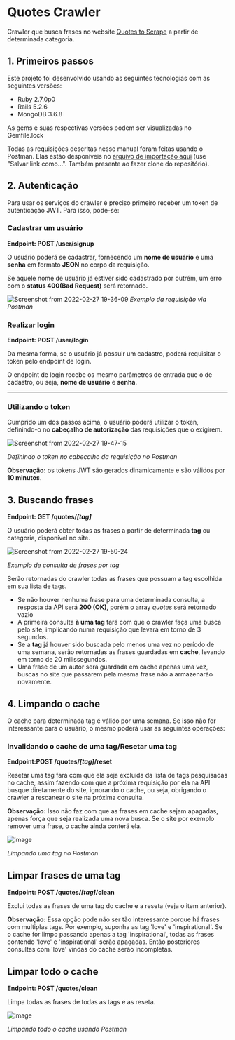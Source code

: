 # Quotes Crawler

Crawler que busca frases no website <a href="http://quotes.toscrape.com/">Quotes to Scrape</a> a partir de determinada categoria.

## 1. Primeiros passos

Este projeto foi desenvolvido usando as seguintes tecnologias com as seguintes versões:

- Ruby 2.7.0p0
- Rails 5.2.6
- MongoDB 3.6.8

As gems e suas respectivas versões podem ser visualizadas no Gemfile.lock

Todas as requisições descritas nesse manual foram feitas usando o Postman. Elas estão desponíveis no <a href="https://github.com/RamonGiovane/quotes_crawler/blob/main/postman_collection.json">arquivo de importação
aqui</a> (use "Salvar link como...". Também presente ao fazer clone do repositório).


## 2. Autenticação
Para usar os serviços do crawler é preciso primeiro receber um token de autenticação JWT. Para isso, pode-se:

### Cadastrar um usuário
**Endpoint: POST /user/signup**

O usuário poderá se cadastrar, fornecendo um **nome de usuário** e uma **senha** em formato **JSON** no corpo da requisição.

Se aquele nome de usuário já estiver sido cadastrado por outrém, um erro com o **status 400(Bad Request)** será retornado.

![Screenshot from 2022-02-27 19-36-09](https://user-images.githubusercontent.com/53349364/155903014-a7229ea6-7835-46b7-955d-1d0e3472e3cc.png)
*Exemplo da requisição via Postman*

### Realizar login
**Endpoint: POST /user/login**

Da mesma forma, se o usuário já possuir um cadastro, poderá requisitar o token pelo endpoint de login.

O endpoint de login recebe os mesmo parâmetros de entrada que o de cadastro, ou seja, **nome de usuário** e **senha**.

<hr>

### Utilizando o token

Cumprido um dos passos acima, o usuário poderá utilizar o token, definindo-o no **cabeçalho de autorização** das requisições que o exigirem.

![Screenshot from 2022-02-27 19-47-15](https://user-images.githubusercontent.com/53349364/155903194-16e881db-1b5b-45aa-9e7f-5051d30c39c0.png)

*Definindo o token no cabeçalho da requisição no Postman*

**Observação:** os tokens JWT são gerados dinamicamente e são válidos por **10 minutos**.

## 3. Buscando frases
**Endpoint: GET /quotes/*[tag]***

O usuário poderá obter todas as frases a partir de determinada **tag** ou categoria, disponível no site.

![Screenshot from 2022-02-27 19-50-24](https://user-images.githubusercontent.com/53349364/155903269-65b46295-1e3a-4020-aa64-05fc7600b91a.png)

*Exemplo de consulta de frases por tag*

Serão retornadas do crawler todas as frases que possuam a tag escolhida em sua lista de tags.

- Se não houver nenhuma frase para uma determinada consulta, a resposta da API será **200 (OK)**, porém o array _quotes_ será retornado vazio 
- A primeira consulta **à uma tag** fará com que o crawler faça uma busca pelo site, implicando numa requisição que levará em torno de 3 segundos.
- Se a **tag** já houver sido buscada pelo menos uma vez no período de uma semana, serão retornadas as frases guardadas em **cache**, levando em torno de 20 milissegundos. 
- Uma frase de um autor será guardada em cache apenas uma vez, buscas no site que passarem pela mesma frase não a armazenarão novamente.

## 4. Limpando o cache
O cache para determinada tag é válido por uma semana. Se isso não for interessante para o usuário, o mesmo poderá usar as seguintes operações:

### Invalidando o cache de uma tag/Resetar uma tag
**Endpoint:POST /quotes/*[tag]*/reset**

Resetar uma tag fará com que ela seja excluída da lista de tags pesquisadas no cache, assim fazendo com que a próxima requisição por ela na API
busque diretamente do site, ignorando o cache, ou seja, obrigando o crawler a rescanear o site na próxima consulta. 

**Observação:** Isso não faz com que as frases em cache sejam apagadas, apenas força que seja realizada uma nova busca. Se o site por exemplo remover 
uma frase, o cache ainda conterá ela.

![image](https://user-images.githubusercontent.com/40267373/121594084-fc892300-ca12-11eb-8918-59b14f1d1b30.png)

*Limpando uma tag no Postman*

## Limpar frases de uma tag
**Endpoint: POST /quotes/*[tag]*/clean**

Exclui todas as frases de uma tag do cache e a reseta (veja o item anterior). 

**Observação:** Essa opção pode não ser tão interessante porque há frases com multiplas tags. Por exemplo, suponha as tag 'love' e 'inspirational'.
Se o cache for limpo passando apenas a tag 'inspirational', todas as frases contendo 'love' e 'inspirational' serão apagadas. Então posteriores consultas com
'love' vindas do cache serão incompletas.

## Limpar todo o cache
**Endpoint: POST /quotes/clean**

Limpa todas as frases de todas as tags e as reseta.

![image](https://user-images.githubusercontent.com/40267373/121599697-d0bd6b80-ca19-11eb-9636-801975487d30.png)

*Limpando todo o cache usando Postman*
